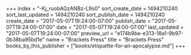 +++
index = "-Kj_ruobAGzANBz-L9s0"
sort_create_date = 1494210240
sort_last_updated = 1494210240
sort_publish_date = 1494210240
create_date = "2017-05-07T19:24:00-07:00"
publish_date = "2017-05-07T19:24:00-07:00"
date = "2017-05-07T19:24:00-07:00"
last_updated = "2017-05-07T19:24:00-07:00"
preview_url = "e174b9be-e313-18a1-9b97-0b38ba95bd1e"
name = "Brackets Press"
title = "Brackets Press"
books_by_this_publisher = ["books/etiquette-for-an-apocalypse.md"]
+++
